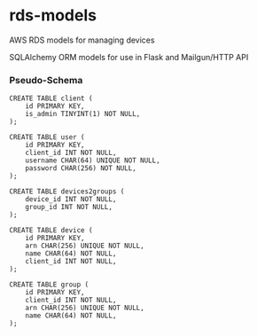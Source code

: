 # rds-models
AWS RDS models for managing devices

SQLAlchemy ORM models for use in Flask and Mailgun/HTTP API

### Pseudo-Schema

```
CREATE TABLE client (
	id PRIMARY KEY,
	is_admin TINYINT(1) NOT NULL,
);

CREATE TABLE user (
	id PRIMARY KEY,
	client_id INT NOT NULL,
	username CHAR(64) UNIQUE NOT NULL,
	password CHAR(256) NOT NULL,
);

CREATE TABLE devices2groups (
	device_id INT NOT NULL,
	group_id INT NOT NULL,
);

CREATE TABLE device (
	id PRIMARY KEY,
	arn CHAR(256) UNIQUE NOT NULL,
	name CHAR(64) NOT NULL,
	client_id INT NOT NULL,
);

CREATE TABLE group (
	id PRIMARY KEY,
	client_id INT NOT NULL,
	arn CHAR(256) UNIQUE NOT NULL,
	name CHAR(64) NOT NULL,
);
```
